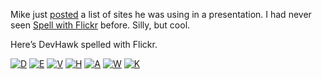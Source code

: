 Mike just
[posted](http://blogs.technet.com/michael_platt/archive/2006/04/28/426762.aspx)
a list of sites he was using in a presentation. I had never seen [Spell
with Flickr](http://metaatem.net/words) before. Silly, but cool.

Here’s DevHawk spelled with Flickr.

[![D](http://hawkblogstorage.blob.core.windows.net/blog-content/20060428-1634-spell-with-flickr/97122049_96608eb66b_s.jpg "D")](http://www.flickr.com/photos/95229107@N00/97122049)
[![E](http://hawkblogstorage.blob.core.windows.net/blog-content/20060428-1634-spell-with-flickr/86176562_a5cff4a38c_s.jpg "E")](http://www.flickr.com/photos/50502690@N00/86176562)
[![V](http://hawkblogstorage.blob.core.windows.net/blog-content/20060428-1634-spell-with-flickr/96816787_47e8b9b4b4_s.jpg "V")](http://www.flickr.com/photos/49968232@N00/96816787)
[![H](http://hawkblogstorage.blob.core.windows.net/blog-content/20060428-1634-spell-with-flickr/17494937114_b11e57149f_s.jpg "H")](http://www.flickr.com/photos/49968232@N00/17494937114)
[![A](http://hawkblogstorage.blob.core.windows.net/blog-content/20060428-1634-spell-with-flickr/135790873_65889f376c_s.jpg "A")](http://www.flickr.com/photos/49968232@N00/135790873)
[![W](http://hawkblogstorage.blob.core.windows.net/blog-content/20060428-1634-spell-with-flickr/53363145_a6cb7f203e_s.jpg "W")](http://www.flickr.com/photos/49968232@N00/53363145)
[![K](http://hawkblogstorage.blob.core.windows.net/blog-content/20060428-1634-spell-with-flickr/17565394_7aee234c7f_s.jpg "K")](http://www.flickr.com/photos/33451089@N00/17565394)
